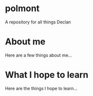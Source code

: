 # polmont
A repository for all things Declan

# About me
Here are a few things about me...

# What I hope to learn
Here are the things I hope to learn...
